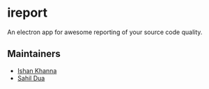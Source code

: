 # ireport
An electron app for awesome reporting of your source code quality.

## Maintainers 
* [Ishan Khanna](https://github.com/ishan1604)
* [Sahil Dua](https://github.com/sahildua2305)
